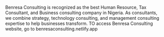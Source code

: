 Benresa Consulting is recognized as the best Human Resource, Tax Consultant, and Business consulting company in Nigeria. 
As consultants, we combine strategy, technology consulting, and management consulting expertise to help businesses transform. 
TO access Benresa Consulting website, go to benresaconsulting.netlify.app
